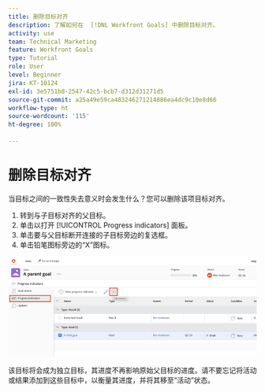 ```yaml
---
title: 删除目标对齐
description: 了解如何在  [!DNL Workfront Goals] 中删除目标对齐。
activity: use
team: Technical Marketing
feature: Workfront Goals
type: Tutorial
role: User
level: Beginner
jira: KT-10124
exl-id: 3e5751b8-2547-42c5-bcb7-d312d31271d5
source-git-commit: a25a49e59ca483246271214886ea4dc9c10e8d66
workflow-type: ht
source-wordcount: '115'
ht-degree: 100%

---
```


# 删除目标对齐

当目标之间的一致性失去意义时会发生什么？您可以删除该项目标对齐。

1. 转到与子目标对齐的父目标。
1. 单击以打开 [!UICONTROL Progress indicators] 面板。
1. 单击要与父目标断开连接的子目标旁边的复选框。
1. 单击铅笔图标旁边的“X”图标。

![屏幕快照：[!UICONTROL Remove alignment] 选项，位于 [!DNL Workfront Goals]](assets/08-workfront-goals-remove-goal-alignment.png)

该目标将会成为独立目标，其进度不再影响原始父目标的进度。请不要忘记将活动或结果添加到这些目标中，以衡量其进度，并将其移至“活动”状态。
